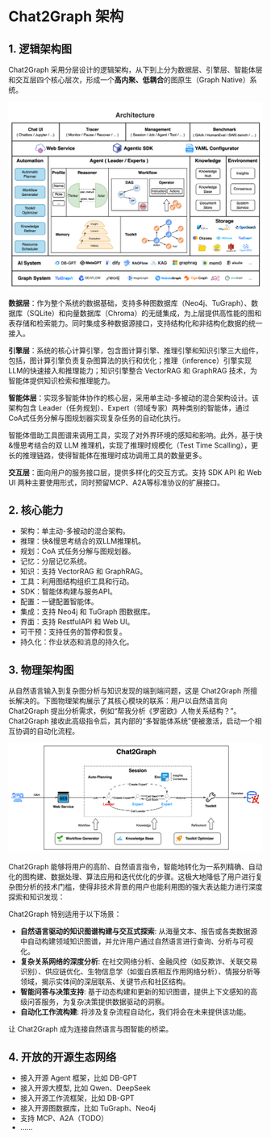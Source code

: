 # Chat2Graph 架构

## 1. 逻辑架构图

Chat2Graph 采用分层设计的逻辑架构，从下到上分为数据层、引擎层、智能体层和交互层四个核心层次，形成一个**高内聚、低耦合**的图原生（Graph Native）系统。

![logical-diagram](../en/img/architecture.png)

**数据层**：作为整个系统的数据基础，支持多种图数据库（Neo4j、TuGraph）、数据库（SQLite）和向量数据库（Chroma）的无缝集成，为上层提供高性能的图和表存储和检索能力。同时集成多种数据源接口，支持结构化和非结构化数据的统一接入。

**引擎层**：系统的核心计算引擎，包含图计算引擎、推理引擎和知识引擎三大组件，包括，图计算引擎负责复杂图算法的执行和优化；推理（inference）引擎实现 LLM的快速接入和推理能力；知识引擎整合 VectorRAG 和 GraphRAG 技术，为智能体提供知识检索和推理能力。

**智能体层**：实现多智能体协作的核心层，采用单主动-多被动的混合架构设计。该架构包含 Leader（任务规划）、Expert（领域专家）两种类别的智能体，通过CoA式任务分解与图规划器实现复杂任务的自动化执行。

智能体借助工具图谱来调用工具，实现了对外界环境的感知和影响。此外，基于快&慢思考结合的双 LLM 推理机，实现了推理时规模化（Test Time Scalling），更长的推理链路，使得智能体在推理时成功调用工具的数量更多。

**交互层**：面向用户的服务接口层，提供多样化的交互方式。支持 SDK API 和 Web UI 两种主要使用形式，同时预留MCP、A2A等标准协议的扩展接口。


## 2. 核心能力

- 架构：单主动-多被动的混合架构。
- 推理：快&慢思考结合的双LLM推理机。
- 规划：CoA 式任务分解与图规划器。
- 记忆：分层记忆系统。
- 知识：支持 VectorRAG 和 GraphRAG。
- 工具：利用图结构组织工具和行动。
- SDK：智能体构建与服务API。
- 配置：一键配置智能体。
- 集成：支持 Neo4j 和 TuGraph 图数据库。
- 界面：支持 RestfulAPI 和 Web UI。
- 可干预：支持任务的暂停和恢复。
- 持久化：作业状态和消息的持久化。

## 3. 物理架构图

从自然语言输入到复杂图分析与知识发现的端到端问题，这是 Chat2Graph 所擅长解决的。下图物理架构展示了其核心模块的联系：用户以自然语言向 Chat2Graph 提出分析需求，例如“帮我分析《罗密欧》人物关系结构？”。Chat2Graph 接收此高级指令后，其内部的“多智能体系统”便被激活，启动一个相互协调的自动化流程。

![physical-diagram](../en/img/physical-diagram.png)

Chat2Graph 能够将用户的高阶、自然语言指令，智能地转化为一系列精确、自动化的图构建、数据处理、算法应用和迭代优化的步骤。这极大地降低了用户进行复杂图分析的技术门槛，使得非技术背景的用户也能利用图的强大表达能力进行深度探索和知识发现：

Chat2Graph 特别适用于以下场景：

- **自然语言驱动的知识图谱构建与交互式探索**: 从海量文本、报告或各类数据源中自动构建领域知识图谱，并允许用户通过自然语言进行查询、分析与可视化。
- **复杂关系网络的深度分析**: 在社交网络分析、金融风控（如反欺诈、关联交易识别）、供应链优化、生物信息学（如蛋白质相互作用网络分析）、情报分析等领域，揭示实体间的深层联系、关键节点和社区结构。
- **智能问答与决策支持**: 基于动态构建和更新的知识图谱，提供上下文感知的高级问答服务，为复杂决策提供数据驱动的洞察。
- **自动化工作流构建**: 将涉及复杂流程自动化，我们将会在未来提供该功能。

让 Chat2Graph 成为连接自然语言与图智能的桥梁。

## 4. 开放的开源生态网络

- 接入开源 Agent 框架，比如 DB-GPT
- 接入开源大模型, 比如 Qwen、DeepSeek
- 接入开源工作流框架，比如 DB-GPT
- 接入开源图数据库，比如 TuGraph、Neo4j
- 支持 MCP、A2A（TODO）
- ……
